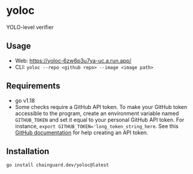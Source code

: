 # yoloc

YOLO-level verifier

## Usage

* Web: https://yoloc-6zw6p3u7ya-uc.a.run.app/
* CLI: `yoloc --repo <github repo> --image <image path>`

## Requirements

* go v1.18
* Some checks require a GitHub API token. To make your GitHub token accessible to the program, create an environment variable named `GITHUB_TOKEN` and set it equal to your personal GitHub API token. For instance, `export GITHUB_TOKEN='long_token_string_here`. See this [GitHub documentation](https://docs.github.com/en/authentication/keeping-your-account-and-data-secure/creating-a-personal-access-token) for help creating an API token.

## Installation

```
go install chainguard.dev/yoloc@latest
```
